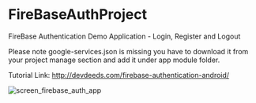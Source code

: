# FireBaseAuthProject
FireBase Authentication Demo Application - Login, Register and Logout

Please note google-services.json is missing you have to download it from your project manage section and add it under app module folder.

Tutorial Link: http://devdeeds.com/firebase-authentication-android/

![screen_firebase_auth_app](https://cloud.githubusercontent.com/assets/6814816/16640952/d998fb38-4419-11e6-8bc9-5265496163d5.png)


